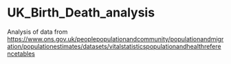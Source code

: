 # UK_Birth_Death_analysis
Analysis of data from https://www.ons.gov.uk/peoplepopulationandcommunity/populationandmigration/populationestimates/datasets/vitalstatisticspopulationandhealthreferencetables
